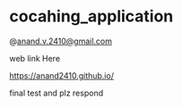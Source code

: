 # cocahing_application

@anand.v.2410@gmail.com

web link Here

https://anand2410.github.io/

final test and plz respond
